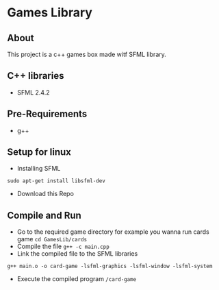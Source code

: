 # Games Library 

## About
This project is a c++ games box made witf SFML library.

## C++ libraries 
- SFML 2.4.2

## Pre-Requirements
- g++

## Setup for linux
- Installing SFML
```
sudo apt-get install libsfml-dev
```
- Download this Repo

## Compile and Run
- Go to the required game directory for example you wanna run cards game `cd GamesLib/cards`
- Compile the file `g++ -c main.cpp`
- Link the compiled file to the SFML libraries 
```
g++ main.o -o card-game -lsfml-graphics -lsfml-window -lsfml-system
```
- Execute the compiled program `/card-game`

